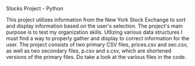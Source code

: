 Stocks Project - Python

This project utilizes information from the New York Stock Exchange to sort and display information based on the user's selection. The project's main purpose is to test my organization skills. 
Utlizing various data structures I must find a way to properly gather and display to correct information for the user. The project consists of two primary CSV files, prices.csv and sec.csv, as 
well as two secondary files, p.csv and s.csv, which are shortened versions of the primary files. Do take a look at the various files in the code. 

